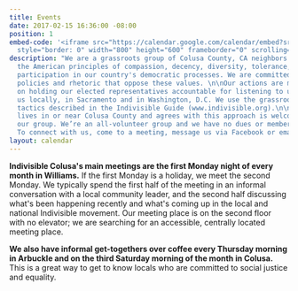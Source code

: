 ```yaml
---
title: Events
date: 2017-02-15 16:36:00 -08:00
position: 1
embed-code: '<iframe src="https://calendar.google.com/calendar/embed?src=indivisiblecolusa%40gmail.com&ctz=America/Los_Angeles"
  style="border: 0" width="800" height="600" frameborder="0" scrolling="no"></iframe>'
description: "We are a grassroots group of Colusa County, CA neighbors who embrace
  the American principles of compassion, decency, diversity, tolerance, equality and
  participation in our country's democratic processes. We are committed to countering
  policies and rhetoric that oppose these values. \n\nOur actions are mostly focused
  on holding our elected representatives accountable for listening to us and representing
  us locally, in Sacramento and in Washington, D.C. We use the grassroots advocacy
  tactics described in the Indivisible Guide (www.indivisible.org).\n\nEveryone who
  lives in or near Colusa County and agrees with this approach is welcome to join
  our group. We’re an all-volunteer group and we have no dues or membership obligations.
  To connect with us, come to a meeting, message us via Facebook or email us at indivisiblecolusa@gmail.com."
layout: calendar
---
```


**Indivisible Colusa's main meetings are the first Monday night of every month in Williams.** If the first Monday is a holiday, we meet the second Monday. We typically spend the first half of the meeting in an informal conversation with a local community leader, and the second half discussing what's been happening recently and what's coming up in the local and national Indivisible movement. Our meeting place is on the second floor with no elevator; we are searching for an accessible, centrally located meeting place. 

**We also have informal get-togethers over coffee every Thursday morning in Arbuckle and on the third Saturday morning of the month in Colusa.** This is a great way to get to know locals who are committed to social justice and equality. 
